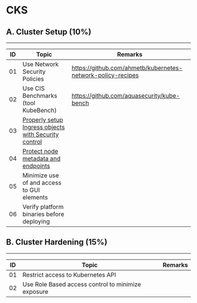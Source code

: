 # CKS

## A. Cluster Setup (10%)
---
| ID | Topic | Remarks |
| ----------- | ----------- | ----------- |
| 01 | Use Network Security Policies |  https://github.com/ahmetb/kubernetes-network-policy-recipes |
| 02 | Use CIS Benchmarks (tool KubeBench) | https://github.com/aquasecurity/kube-bench |
| 03 | [Properly setup Ingress objects with Security control](https://github.com/swarajitroy/CKS/blob/main/cluster_setup/A03_Ingress_Security_Control.md) ||
| 04 | [Protect node metadata and endpoints](https://github.com/swarajitroy/CKS/blob/main/cluster_setup/A04_protect_node_metadata.md)|| 
| 05 | Minimize use of and access to GUI elements ||
| 06 | Verify platform binaries before deploying ||

## B. Cluster Hardening (15%)
---
| ID | Topic | Remarks |
| ----------- | ----------- | ----------- |
| 01 | Restrict access to Kubernetes API |   |
| 02 | Use Role Based access control to minimize exposure |   |
